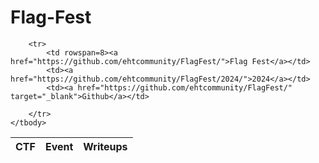 # Flag-Fest

<table>
    <thead>
        <tr>
            <th>CTF</th>
            <th>Event</th>
            <th>Writeups</th>
        </tr>
    </thead>
    <tbody>

        <tr>
            <td rowspan=8><a href="https://github.com/ehtcommunity/FlagFest/">Flag Fest</a></td>
            <td><a href="https://github.com/ehtcommunity/FlagFest/2024/">2024</a></td>
            <td><a href="https://github.com/ehtcommunity/FlagFest/" target="_blank">Github</a></td>
            
        </tr>
    </tbody>
</table>

